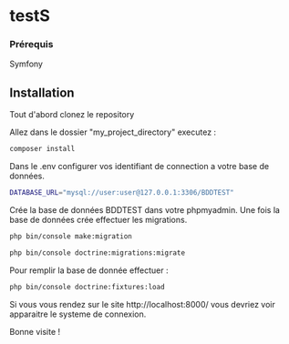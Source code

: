 # testS

### Prérequis
Symfony

## Installation
Tout d'abord clonez le repository

Allez dans le dossier "my_project_directory" executez :
```sh
composer install
```
Dans le .env configurer vos identifiant de connection a votre base de données.
```sh
DATABASE_URL="mysql://user:user@127.0.0.1:3306/BDDTEST"
```
Crée la base de données BDDTEST dans votre phpmyadmin.
Une fois la base de données crée effectuer les migrations.
```sh
php bin/console make:migration
```
```sh
php bin/console doctrine:migrations:migrate
```
Pour remplir la base de donnée effectuer :
```sh
php bin/console doctrine:fixtures:load
```
Si vous vous rendez sur le site http://localhost:8000/ vous devriez voir apparaitre le systeme de connexion.

Bonne visite !
